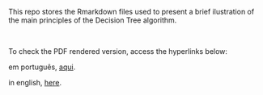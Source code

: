 This repo stores the Rmarkdown files used to present a brief ilustration of the main principles of the Decision Tree algorithm.  

&nbsp;

To check the PDF rendered version, access the hyperlinks below:  

em português, [aqui](http://rpubs.com/toleafar/iris-e-arvores). 

in english, [here](http://rpubs.com/toleafar/iris-and-trees).

